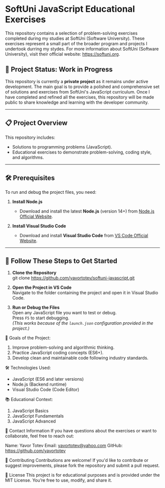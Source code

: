 

# SoftUni JavaScript Educational Exercises

This repository contains a selection of problem-solving exercises completed during my studies at SoftUni (Software University). These exercises represent a small part of the broader program and projects I undertook durring my stydes. For more information about SoftUni (Software University), visit their official website: https://softuni.org.

## 🚧 Project Status: Work in Progress

This repository is currently a **private project** as it remains under active development. The main goal is to provide a polished and comprehensive set of solutions and exercises from SoftUni's JavaScript curriculum. Once I have completed and refined all the exercises, this repository will be made public to share knowledge and learning with the developer community.
 
---

## 📋 **Project Overview**

This repository includes:
- Solutions to programming problems (JavaScript).
- Educational exercises to demonstrate problem-solving, coding style, and algorithms.

---

## 🛠 **Prerequisites**

To run and debug the project files, you need:

1. **Install Node.js**
   - Download and install the latest **Node.js** (version 14+) from [Node.js Official Website](https://nodejs.org).

2. **Install Visual Studio Code**
   - Download and install **Visual Studio Code** from [VS Code Official Website](https://code.visualstudio.com).

---

## 🚀 **Follow These Steps to Get Started**

1. **Clone the Repository**  
   git clone https://github.com/yavortotev/softuni-javascript.git

2. **Open the Project in VS Code**  
   Navigate to the folder containing the project and open it in Visual Studio Code.

3. **Run or Debug the Files**  
   Open any JavaScript file you want to test or debug.  
   Press `F5` to start debugging.  
   *(This works because of the `launch.json` configuration provided in the project.)*
   
🎯 Goals of the Project:
1. Improve problem-solving and algorithmic thinking.
2. Practice JavaScript coding concepts (ES6+).
3. Develop clean and maintainable code following industry standards.

🛠 Technologies Used:
- JavaScript (ES6 and later versions)
- Node.js (Backend runtime)
- Visual Studio Code (Code Editor)

📚 Educational Context:
1. JavaScript Basics
2. JavaScript Fundamentals
3. JavaScript Advanced

📧 Contact Information
If you have questions about the exercises or want to collaborate, feel free to reach out:

Name: Yavor Totev
Email: yavortotev@yahoo.com
GitHub: https://github.com/yavortotev

🤝 Contributing
Contributions are welcome! If you'd like to contribute or suggest improvements, please fork the repository and submit a pull request.

📜 License
This project is for educational purposes and is provided under the MIT License. You’re free to use, modify, and share it.



